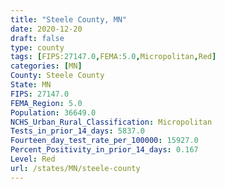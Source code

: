 ```yaml
---
title: "Steele County, MN"
date: 2020-12-20
draft: false
type: county
tags: [FIPS:27147.0,FEMA:5.0,Micropolitan,Red]
categories: [MN]
County: Steele County
State: MN
FIPS: 27147.0
FEMA_Region: 5.0
Population: 36649.0
NCHS_Urban_Rural_Classification: Micropolitan
Tests_in_prior_14_days: 5837.0
Fourteen_day_test_rate_per_100000: 15927.0
Percent_Positivity_in_prior_14_days: 0.167
Level: Red
url: /states/MN/steele-county
---
```



